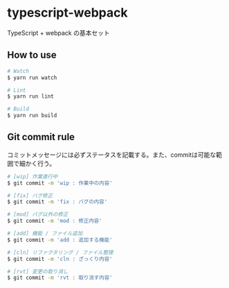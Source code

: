 # typescript-webpack
TypeScript + webpack の基本セット

## How to use
``` bash
# Watch
$ yarn run watch

# Lint
$ yarn run lint 

# Build
$ yarn run build 
```

## Git commit rule
コミットメッセージには必ずステータスを記載する。また、commitは可能な範囲で細かく行う。
``` bash
# [wip] 作業進行中
$ git commit -m 'wip : 作業中の内容'

# [fix] バグ修正
$ git commit -m 'fix : バグの内容'

# [mod] バグ以外の修正
$ git commit -m 'mod : 修正内容'

# [add] 機能 / ファイル追加
$ git commit -m 'add : 追加する機能'

# [cln] リファクタリング / ファイル整理
$ git commit -m 'cln : ざっくり内容'

# [rvt] 変更の取り消し
$ git commit -m 'rvt : 取り消す内容'
```